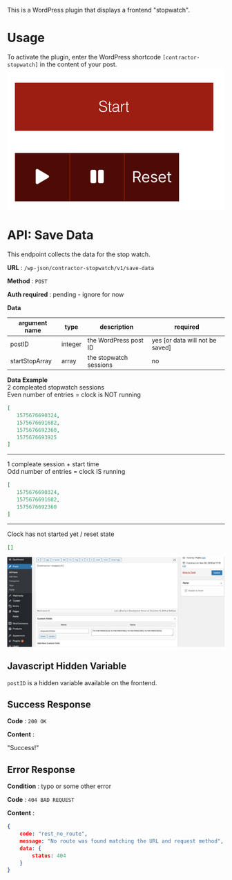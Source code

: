 This is a WordPress plugin that displays a frontend "stopwatch". 

# Usage

To activate the plugin, enter the WordPress shortcode ``[contractor-stopwatch]`` in the content of your post.
![Frontend](https://raw.githubusercontent.com/JohnDeeBDD/stopwatch-block/master/clock-face.png)

# API: Save Data

This endpoint collects the data for the stop watch.

**URL** : `/wp-json/contractor-stopwatch/v1/save-data`

**Method** : `POST`

**Auth required** : pending - ignore for now

**Data**

argument name| type | description| required
------------ | --------- | ------- | -------
postID | integer | the WordPress post ID | yes [or data will not be saved]
startStopArray | array | the stopwatch sessions | no

**Data Example**<br />
2 compleated stopwatch sessions<br />
Even number of entries = clock is NOT running<br />
```json
[ 
   1575676690324,
   1575676691682,
   1575676692360,
   1575676693925
]
```
---
1 compleate session + start time<br />
Odd number of entries = clock IS running<br />
```json
[ 
   1575676690324,
   1575676691682,
   1575676692360
]
```
---
Clock has not started yet / reset state<br />
```json
[]
```

![WordPress Screenshot](https://raw.githubusercontent.com/JohnDeeBDD/stopwatch-block/master/stopwatch-data2.png)

## Javascript Hidden Variable
``postID`` is a hidden variable available on the frontend.

## Success Response

**Code** : `200 OK`

**Content** :

"Success!"


## Error Response

**Condition** : typo or some other error

**Code** : `404 BAD REQUEST`

**Content** :

```json
{
    code: "rest_no_route",
    message: "No route was found matching the URL and request method",
    data: {
        status: 404
    }
}
```
